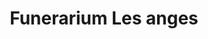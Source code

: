 ---
title: "Funerarium Les anges"
url: /abomey-calavi/funerarium-les-anges-2/
shop: directeurs de funérailles
---